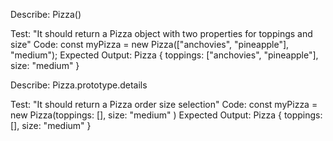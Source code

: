 <!-- first function -->
Describe: Pizza()

Test: "It should return a Pizza object with two properties for toppings and size"
Code: const myPizza = new Pizza(["anchovies", "pineapple"], "medium");
Expected Output: Pizza { toppings: ["anchovies", "pineapple"], size: "medium" }

<!-- second function  -->

Describe: Pizza.prototype.details

Test: "It should return a Pizza order size selection"
Code: const myPizza = new Pizza(toppings: [], size: "medium" )
Expected Output: Pizza { toppings: [], size: "medium" }